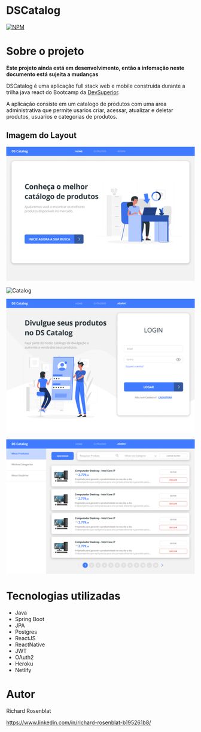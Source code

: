 # DSCatalog
[![NPM](https://img.shields.io/npm/l/react)](https://github.com/RichardRosenblat/dscatalog-bootcamp-devsuperior/blob/main/LICENSE) 

# Sobre o projeto
**Este projeto ainda está em desenvolvimento, então a infomação neste documento está sujeita a mudanças**

DSCatalog é uma aplicação full stack web e mobile construida durante a trilha java react do Bootcamp da [DevSuperior](https://github.com/devsuperior "Github da DevSuperior").

A aplicação consiste em um catalogo de produtos com uma area administrativa que permite usarios criar, acessar, atualizar e deletar produtos, usuarios e categorias de produtos.

## Imagem do Layout
![Home](https://github.com/RichardRosenblat/github-assets/blob/main/dscatalog/HOME.png)

![Catalog](https://github.com/RichardRosenblat/github-assets/blob/main/dscatalog/CAT%C3%81LOGO.png)

![LOGIN](https://github.com/RichardRosenblat/github-assets/blob/main/dscatalog/LOGIN.png)

![CRUD do produto](https://github.com/RichardRosenblat/github-assets/blob/main/dscatalog/CRUD%20DO%20PRODUTO.png)

# Tecnologias utilizadas
- Java
- Spring Boot
- JPA
- Postgres
- ReactJS
- ReactNative
- JWT
- OAuth2
- Heroku
- Netlify


# Autor

Richard Rosenblat

https://www.linkedin.com/in/richard-rosenblat-b195261b8/
